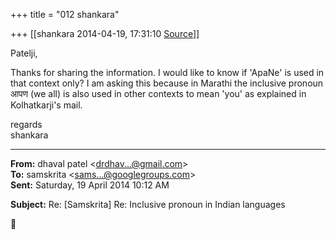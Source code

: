 +++
title = "012 shankara"

+++
[[shankara	2014-04-19, 17:31:10 [Source](https://groups.google.com/g/samskrita/c/LFDTCJWKDjw)]]



Patelji,  
  
Thanks for sharing the information. I would like to know if 'ApaNe' is used in that context only? I am asking this because in Marathi the inclusive pronoun आपण (we all) is also used in other contexts to mean 'you' as explained in Kolhatkarji's mail.



regards  
shankara  

------------------------------------------------------------------------

**From:** dhaval patel \<[drdhav...@gmail.com]()\>  
**To:** samskrita \<[sams...@googlegroups.com]()\>  
**Sent:** Saturday, 19 April 2014 10:12 AM

  
**Subject:** Re: \[Samskrita\] Re: Inclusive pronoun in Indian languages  



